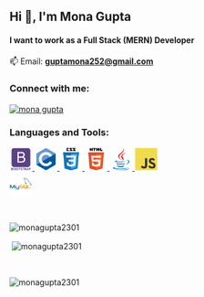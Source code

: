<h2 align="left">Hi 👋, I'm Mona Gupta</h1>
<h4 align="left">I want to work as a Full Stack (MERN) Developer</h3>

📫 Email: **guptamona252@gmail.com**

<h3 align="left">Connect with me:</h3>
<p align="left">
<a href="https://www.linkedin.com/in/mona-gupta-780bb8202/" target="blank"><img align="center" src="https://raw.githubusercontent.com/rahuldkjain/github-profile-readme-generator/master/src/images/icons/Social/linked-in-alt.svg" alt="mona gupta" height="30" width="40" /></a>
</p>

<h3 align="left">Languages and Tools:</h3>
<p align="left"> <a href="https://getbootstrap.com" target="_blank"> <img src="https://raw.githubusercontent.com/devicons/devicon/master/icons/bootstrap/bootstrap-plain-wordmark.svg" alt="bootstrap" width="40" height="40"/> </a> <a href="https://www.cprogramming.com/" target="_blank"> <img src="https://raw.githubusercontent.com/devicons/devicon/master/icons/c/c-original.svg" alt="c" width="40" height="40"/> </a> <a href="https://www.w3schools.com/css/" target="_blank"> <img src="https://raw.githubusercontent.com/devicons/devicon/master/icons/css3/css3-original-wordmark.svg" alt="css3" width="40" height="40"/> </a> <a href="https://www.w3.org/html/" target="_blank"> <img src="https://raw.githubusercontent.com/devicons/devicon/master/icons/html5/html5-original-wordmark.svg" alt="html5" width="40" height="40"/> </a> <a href="https://www.java.com" target="_blank"> <img src="https://raw.githubusercontent.com/devicons/devicon/master/icons/java/java-original.svg" alt="java" width="40" height="40"/> </a> <a href="https://developer.mozilla.org/en-US/docs/Web/JavaScript" target="_blank"> <img src="https://raw.githubusercontent.com/devicons/devicon/master/icons/javascript/javascript-original.svg" alt="javascript" width="40" height="40"/> </a> <br><a href="https://www.mysql.com/" target="_blank"> <img src="https://raw.githubusercontent.com/devicons/devicon/master/icons/mysql/mysql-original-wordmark.svg" alt="mysql" width="40" height="40"/> </a> </p>
<br>
<p><img align="left" src="https://github-readme-stats.vercel.app/api/top-langs?username=monagupta2301&show_icons=true&locale=en&layout=compact" alt="monagupta2301" /></p>
<br>
<p>&nbsp;<img align="center" src="https://github-readme-stats.vercel.app/api?username=monagupta2301&show_icons=true&locale=en" alt="monagupta2301" /></p>
<br>
<p><img align="center" src="https://github-readme-streak-stats.herokuapp.com/?user=monagupta2301&" alt="monagupta2301" /></p>

